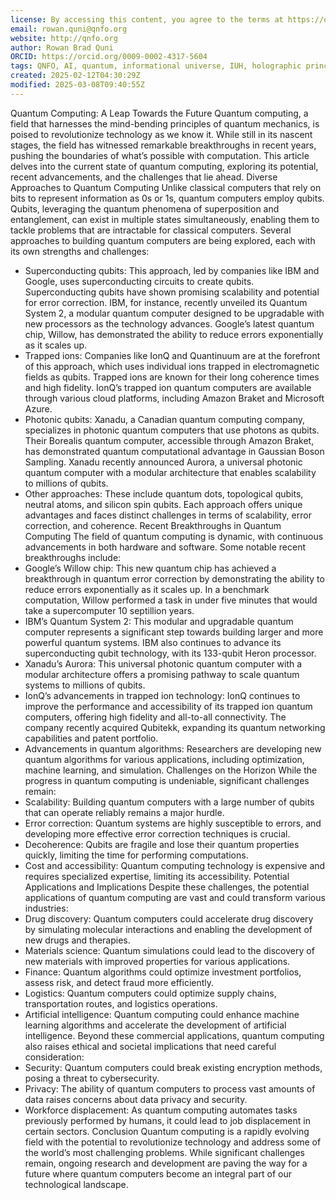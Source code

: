 ```yaml
---
license: By accessing this content, you agree to the terms at https://qnfo.org/LICENSE
email: rowan.quni@qnfo.org
website: http://qnfo.org
author: Rowan Brad Quni
ORCID: https://orcid.org/0009-0002-4317-5604
tags: QNFO, AI, quantum, informational universe, IUH, holographic principle
created: 2025-02-12T04:30:29Z
modified: 2025-03-08T09:40:55Z
---
```


Quantum Computing: A Leap Towards the Future
Quantum computing, a field that harnesses the mind-bending principles of quantum mechanics, is poised to revolutionize technology as we know it. While still in its nascent stages, the field has witnessed remarkable breakthroughs in recent years, pushing the boundaries of what’s possible with computation. This article delves into the current state of quantum computing, exploring its potential, recent advancements, and the challenges that lie ahead.
Diverse Approaches to Quantum Computing
Unlike classical computers that rely on bits to represent information as 0s or 1s, quantum computers employ qubits. Qubits, leveraging the quantum phenomena of superposition and entanglement, can exist in multiple states simultaneously, enabling them to tackle problems that are intractable for classical computers.
Several approaches to building quantum computers are being explored, each with its own strengths and challenges:
 - Superconducting qubits: This approach, led by companies like IBM and Google, uses superconducting circuits to create qubits. Superconducting qubits have shown promising scalability and potential for error correction. IBM, for instance, recently unveiled its Quantum System 2, a modular quantum computer designed to be upgradable with new processors as the technology advances. Google’s latest quantum chip, Willow, has demonstrated the ability to reduce errors exponentially as it scales up.
 - Trapped ions: Companies like IonQ and Quantinuum are at the forefront of this approach, which uses individual ions trapped in electromagnetic fields as qubits. Trapped ions are known for their long coherence times and high fidelity. IonQ’s trapped ion quantum computers are available through various cloud platforms, including Amazon Braket and Microsoft Azure.
 - Photonic qubits: Xanadu, a Canadian quantum computing company, specializes in photonic quantum computers that use photons as qubits. Their Borealis quantum computer, accessible through Amazon Braket, has demonstrated quantum computational advantage in Gaussian Boson Sampling. Xanadu recently announced Aurora, a universal photonic quantum computer with a modular architecture that enables scalability to millions of qubits.
 - Other approaches: These include quantum dots, topological qubits, neutral atoms, and silicon spin qubits. Each approach offers unique advantages and faces distinct challenges in terms of scalability, error correction, and coherence.
Recent Breakthroughs in Quantum Computing
The field of quantum computing is dynamic, with continuous advancements in both hardware and software. Some notable recent breakthroughs include:
 - Google’s Willow chip: This new quantum chip has achieved a breakthrough in quantum error correction by demonstrating the ability to reduce errors exponentially as it scales up. In a benchmark computation, Willow performed a task in under five minutes that would take a supercomputer 10 septillion years.
 - IBM’s Quantum System 2: This modular and upgradable quantum computer represents a significant step towards building larger and more powerful quantum systems. IBM also continues to advance its superconducting qubit technology, with its 133-qubit Heron processor.
 - Xanadu’s Aurora: This universal photonic quantum computer with a modular architecture offers a promising pathway to scale quantum systems to millions of qubits.
 - IonQ’s advancements in trapped ion technology: IonQ continues to improve the performance and accessibility of its trapped ion quantum computers, offering high fidelity and all-to-all connectivity. The company recently acquired Qubitekk, expanding its quantum networking capabilities and patent portfolio.
 - Advancements in quantum algorithms: Researchers are developing new quantum algorithms for various applications, including optimization, machine learning, and simulation.
Challenges on the Horizon
While the progress in quantum computing is undeniable, significant challenges remain:
 - Scalability: Building quantum computers with a large number of qubits that can operate reliably remains a major hurdle.
 - Error correction: Quantum systems are highly susceptible to errors, and developing more effective error correction techniques is crucial.
 - Decoherence: Qubits are fragile and lose their quantum properties quickly, limiting the time for performing computations.
 - Cost and accessibility: Quantum computing technology is expensive and requires specialized expertise, limiting its accessibility.
Potential Applications and Implications
Despite these challenges, the potential applications of quantum computing are vast and could transform various industries:
 - Drug discovery: Quantum computers could accelerate drug discovery by simulating molecular interactions and enabling the development of new drugs and therapies.
 - Materials science: Quantum simulations could lead to the discovery of new materials with improved properties for various applications.
 - Finance: Quantum algorithms could optimize investment portfolios, assess risk, and detect fraud more efficiently.
 - Logistics: Quantum computers could optimize supply chains, transportation routes, and logistics operations.
 - Artificial intelligence: Quantum computing could enhance machine learning algorithms and accelerate the development of artificial intelligence.
Beyond these commercial applications, quantum computing also raises ethical and societal implications that need careful consideration:
 - Security: Quantum computers could break existing encryption methods, posing a threat to cybersecurity.
 - Privacy: The ability of quantum computers to process vast amounts of data raises concerns about data privacy and security.
 - Workforce displacement: As quantum computing automates tasks previously performed by humans, it could lead to job displacement in certain sectors.
Conclusion
Quantum computing is a rapidly evolving field with the potential to revolutionize technology and address some of the world’s most challenging problems. While significant challenges remain, ongoing research and development are paving the way for a future where quantum computers become an integral part of our technological landscape.
